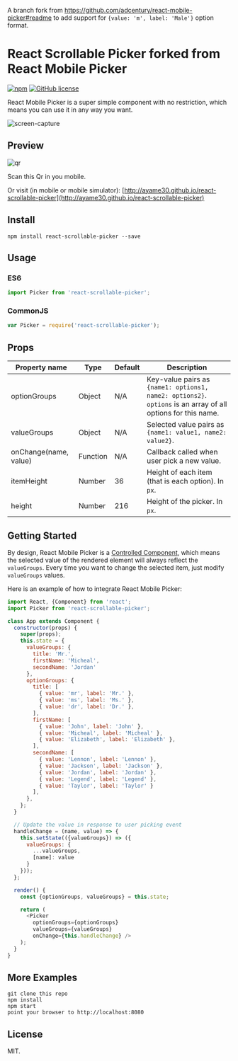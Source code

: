 A branch fork from https://github.com/adcentury/react-mobile-picker#readme
to add support for `{value: 'm', label: 'Male'}` option format.

# React Scrollable Picker forked from React Mobile Picker

 [![npm](https://img.shields.io/npm/dm/react-scrollable-picker.svg)](https://www.npmjs.com/package/react-scrollable-picker) [![GitHub license](https://img.shields.io/github/license/ayame30/react-scrollable-picker.svg)](https://github.com/ayame30/react-scrollable-picker/blob/master/LICENSE)

React Mobile Picker is a super simple component with no restriction, which means you can use it in any way you want.

![screen-capture](./examples/screen-capture.gif)

## Preview

![qr](./examples/qr.png)

Scan this Qr in you mobile.

Or visit (in mobile or mobile simulator): [http://ayame30.github.io/react-scrollable-picker](http://ayame30.github.io/react-scrollable-picker)

## Install

```
npm install react-scrollable-picker --save
```

## Usage

### ES6

```javascript
import Picker from 'react-scrollable-picker';
```

### CommonJS

```javascript
var Picker = require('react-scrollable-picker');
```

## Props

| Property name | Type | Default | Description |
| ------------- | ---- | ------- | ----------- |
| optionGroups | Object | N/A | Key-value pairs as `{name1: options1, name2: options2}`. `options` is an array of all options for this name. |
| valueGroups | Object | N/A | Selected value pairs as `{name1: value1, name2: value2}`. |
| onChange(name, value) | Function | N/A | Callback called when user pick a new value. |
| itemHeight | Number | 36 | Height of each item (that is each option). In `px`. |
| height | Number | 216 | Height of the picker. In `px`. |

## Getting Started

By design, React Mobile Picker is a [Controlled Component](https://facebook.github.io/react/docs/forms.html#controlled-components), which means the selected value of the rendered element will always reflect the `valueGroups`. Every time you want to change the selected item, just modify `valueGroups` values.

Here is an example of how to integrate React Mobile Picker:

```javascript
import React, {Component} from 'react';
import Picker from 'react-scrollable-picker';

class App extends Component {
  constructor(props) {
    super(props);
    this.state = {
      valueGroups: {
        title: 'Mr.',
        firstName: 'Micheal',
        secondName: 'Jordan'
      }, 
      optionGroups: {
        title: [
          { value: 'mr', label: 'Mr.' },
          { value: 'ms', label: 'Ms.' },
          { value: 'dr', label: 'Dr.' },
        ],
        firstName: [
          { value: 'John', label: 'John' },
          { value: 'Micheal', label: 'Micheal' },
          { value: 'Elizabeth', label: 'Elizabeth' },
        ],
        secondName: [
          { value: 'Lennon', label: 'Lennon' },
          { value: 'Jackson', label: 'Jackson' },
          { value: 'Jordan', label: 'Jordan' },
          { value: 'Legend', label: 'Legend' },
          { value: 'Taylor', label: 'Taylor' }
        ],
      },
    };
  }

  // Update the value in response to user picking event
  handleChange = (name, value) => {
    this.setState(({valueGroups}) => ({
      valueGroups: {
        ...valueGroups,
        [name]: value
      }
    }));
  };

  render() {
    const {optionGroups, valueGroups} = this.state;

    return (
      <Picker
        optionGroups={optionGroups}
        valueGroups={valueGroups}
        onChange={this.handleChange} />
    );
  }
}
```

## More Examples

```
git clone this repo
npm install
npm start
point your browser to http://localhost:8080
```

## License

MIT.
